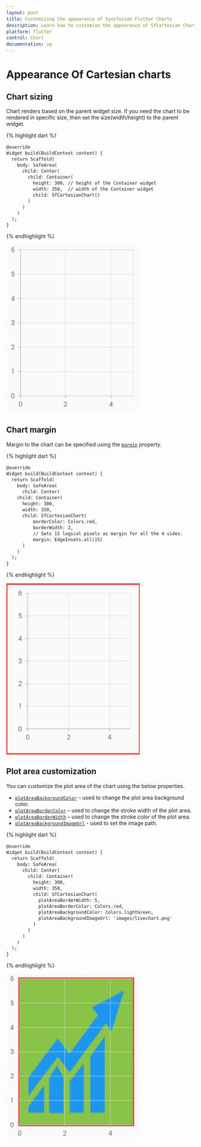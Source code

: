 ```yaml
---
layout: post
title: Customizing the appearance of Syncfusion Flutter Charts
description: Learn how to customize the appearance of SfCartesian Charts and the customizing properties available in SfCartesian charts.
platform: flutter
control: Chart
documentation: ug
---
```


# Appearance Of Cartesian charts

## Chart sizing

Chart renders based on the parent widget size. If you need the chart to be rendered in specific size, then set the size(width/height) to the parent widget.

{% highlight dart %} 

    @override
    Widget build(BuildContext context) {
      return Scaffold(
        body: SafeArea(
          child: Center(
            child: Container(
              height: 300, // height of the Container widget
              width: 350,  // width of the Container widget
              child: SfCartesianChart()
            )
          )
        )
      );
    }

{% endhighlight %}

![Chart size](images/appearance/chart_sizing.jpg)

## Chart margin

Margin to the chart can be specified using the [`margin`](https://pub.dev/documentation/syncfusion_flutter_charts/latest/charts/SfCartesianChart/margin.html) property.

{% highlight dart %} 

    @override
    Widget build(BuildContext context) {
      return Scaffold(
        body: SafeArea(
          child: Center(
        child: Container(
          height: 300, 
          width: 350, 
          child: SfCartesianChart(
              borderColor: Colors.red,
              borderWidth: 2,
              // Sets 15 logical pixels as margin for all the 4 sides.
              margin: EdgeInsets.all(15)
          )
        )
      );
    }

{% endhighlight %}

![Chart Margin](images/appearance/chart_margin.jpg)

## Plot area customization

You can customize the plot area of the chart using the below properties.

* [`plotAreaBackgroundColor`](https://pub.dev/documentation/syncfusion_flutter_charts/latest/charts/SfCartesianChart/plotAreaBackgroundColor.html) – used to change the plot area background color.
* [`plotAreaBorderColor`](https://pub.dev/documentation/syncfusion_flutter_charts/latest/charts/SfCartesianChart/plotAreaBorderColor.html) – used to change the stroke width of the plot area.
* [`plotAreaBorderWidth`](https://pub.dev/documentation/syncfusion_flutter_charts/latest/charts/SfCartesianChart/plotAreaBorderWidth.html) – used to change the stroke color of the plot area.
* [`plotAreaBackgroundImageUrl`](https://pub.dev/documentation/syncfusion_flutter_charts/latest/charts/SfCartesianChart/plotAreaBackgroundImageUrl.html) - used to set the image path.

{% highlight dart %} 

    @override
    Widget build(BuildContext context) {
      return Scaffold(
        body: SafeArea(
          child: Center(
            child: Container(
              height: 300, 
              width: 350, 
              child: SfCartesianChart(
                plotAreaBorderWidth: 5,
                plotAreaBorderColor: Colors.red,
                plotAreaBackgroundColor: Colors.lightGreen,
                plotAreaBackgroundImageUrl: 'images/livechart.png'
              )
            )
          )
        )
      );
    }

{% endhighlight %}

![Chart plot area](images/appearance/plot_area_customization.jpg)